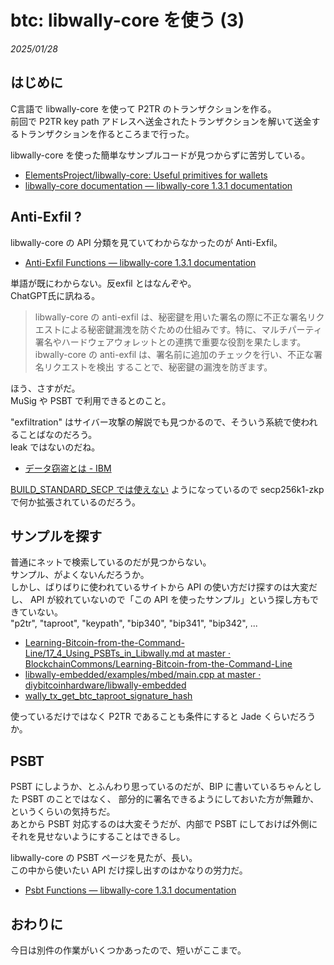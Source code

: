# btc: libwally-core を使う (3)

_2025/01/28_

## はじめに

C言語で libwally-core を使って P2TR のトランザクションを作る。  
前回で P2TR key path アドレスへ送金されたトランザクションを解いて送金するトランザクションを作るところまで行った。

libwally-core を使った簡単なサンプルコードが見つからずに苦労している。

* [ElementsProject/libwally-core: Useful primitives for wallets](https://github.com/ElementsProject/libwally-core)
* [libwally-core documentation — libwally-core 1.3.1 documentation](https://wally.readthedocs.io/en/release_1.3.1/index.html)

## Anti-Exfil ?

libwally-core の API 分類を見ていてわからなかったのが Anti-Exfil。

* [Anti-Exfil Functions — libwally-core 1.3.1 documentation](https://wally.readthedocs.io/en/release_1.3.1/anti_exfil.html#c.wally_ae_signer_commit_from_bytes)

単語が既にわからない。反exfil とはなんぞや。  
ChatGPT氏に訊ねる。

> libwally-core の anti-exfil は、秘密鍵を用いた署名の際に不正な署名リクエストによる秘密鍵漏洩を防ぐための仕組みです。特に、マルチパーティ署名やハードウェアウォレットとの連携で重要な役割を果たします。
> ibwally-core の anti-exfil は、署名前に追加のチェックを行い、不正な署名リクエストを検出 することで、秘密鍵の漏洩を防ぎます。

ほう、さすがだ。  
MuSig や PSBT で利用できるとのこと。

"exfiltration" はサイバー攻撃の解説でも見つかるので、そういう系統で使われることばなのだろう。  
leak ではないのだね。

* [データ窃盗とは - IBM](https://www.ibm.com/jp-ja/topics/data-exfiltration)

[BUILD_STANDARD_SECP では使えない](https://github.com/ElementsProject/libwally-core/blob/release_1.3.1/include/wally_anti_exfil.h#L10) ようになっているので secp256k1-zkp で何か拡張されているのだろう。

## サンプルを探す

普通にネットで検索しているのだが見つからない。  
サンプル、がよくないんだろうか。  
しかし、ばりばりに使われているサイトから API の使い方だけ探すのは大変だし、
API が絞れていないので「この API を使ったサンプル」という探し方もできていない。  
"p2tr", "taproot", "keypath", "bip340", "bip341", "bip342", ...  

* [Learning-Bitcoin-from-the-Command-Line/17_4_Using_PSBTs_in_Libwally.md at master · BlockchainCommons/Learning-Bitcoin-from-the-Command-Line](https://github.com/BlockchainCommons/Learning-Bitcoin-from-the-Command-Line/blob/master/17_4_Using_PSBTs_in_Libwally.md)
* [libwally-embedded/examples/mbed/main.cpp at master · diybitcoinhardware/libwally-embedded](https://github.com/diybitcoinhardware/libwally-embedded/blob/master/examples/mbed/main.cpp)
* [wally_tx_get_btc_taproot_signature_hash](https://github.com/Blockstream/Jade/blob/0406e89abee17abc3cec0a3858e1533807a28487/main/wallet.c#L1128)

使っているだけではなく P2TR であることも条件にすると Jade くらいだろうか。  


## PSBT

PSBT にしようか、とふんわり思っているのだが、BIP に書いているちゃんとした PSBT のことではなく、
部分的に署名できるようにしておいた方が無難か、というくらいの気持ちだ。  
あとから PSBT 対応するのは大変そうだが、内部で PSBT にしておけば外側にそれを見せないようにすることはできるし。

libwally-core の PSBT ページを見たが、長い。  
この中から使いたい API だけ探し出すのはかなりの労力だ。

* [Psbt Functions — libwally-core 1.3.1 documentation](https://wally.readthedocs.io/en/release_1.3.1/psbt.html)

## おわりに

今日は別件の作業がいくつかあったので、短いがここまで。
